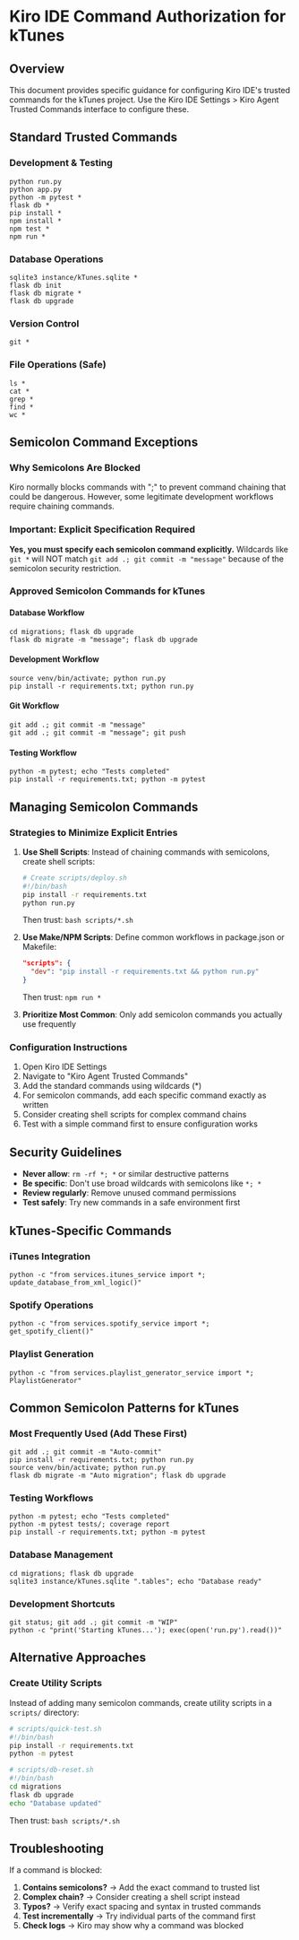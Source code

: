 # Kiro IDE Command Authorization for kTunes

## Overview
This document provides specific guidance for configuring Kiro IDE's trusted commands for the kTunes project. Use the Kiro IDE Settings > Kiro Agent Trusted Commands interface to configure these.

## Standard Trusted Commands

### Development & Testing
```
python run.py
python app.py
python -m pytest *
flask db *
pip install *
npm install *
npm test *
npm run *
```

### Database Operations
```
sqlite3 instance/kTunes.sqlite *
flask db init
flask db migrate *
flask db upgrade
```

### Version Control
```
git *
```

### File Operations (Safe)
```
ls *
cat *
grep *
find *
wc *
```

## Semicolon Command Exceptions

### Why Semicolons Are Blocked
Kiro normally blocks commands with ";" to prevent command chaining that could be dangerous. However, some legitimate development workflows require chaining commands.

### Important: Explicit Specification Required
**Yes, you must specify each semicolon command explicitly.** Wildcards like `git *` will NOT match `git add .; git commit -m "message"` because of the semicolon security restriction.

### Approved Semicolon Commands for kTunes

#### Database Workflow
```
cd migrations; flask db upgrade
flask db migrate -m "message"; flask db upgrade
```

#### Development Workflow  
```
source venv/bin/activate; python run.py
pip install -r requirements.txt; python run.py
```

#### Git Workflow
```
git add .; git commit -m "message"
git add .; git commit -m "message"; git push
```

#### Testing Workflow
```
python -m pytest; echo "Tests completed"
pip install -r requirements.txt; python -m pytest
```

## Managing Semicolon Commands

### Strategies to Minimize Explicit Entries

1. **Use Shell Scripts**: Instead of chaining commands with semicolons, create shell scripts:
   ```bash
   # Create scripts/deploy.sh
   #!/bin/bash
   pip install -r requirements.txt
   python run.py
   ```
   Then trust: `bash scripts/*.sh`

2. **Use Make/NPM Scripts**: Define common workflows in package.json or Makefile:
   ```json
   "scripts": {
     "dev": "pip install -r requirements.txt && python run.py"
   }
   ```
   Then trust: `npm run *`

3. **Prioritize Most Common**: Only add semicolon commands you actually use frequently

### Configuration Instructions

1. Open Kiro IDE Settings
2. Navigate to "Kiro Agent Trusted Commands"
3. Add the standard commands using wildcards (*)
4. For semicolon commands, add each specific command exactly as written
5. Consider creating shell scripts for complex command chains
6. Test with a simple command first to ensure configuration works

## Security Guidelines

- **Never allow**: `rm -rf *; *` or similar destructive patterns
- **Be specific**: Don't use broad wildcards with semicolons like `*; *`
- **Review regularly**: Remove unused command permissions
- **Test safely**: Try new commands in a safe environment first

## kTunes-Specific Commands

### iTunes Integration
```
python -c "from services.itunes_service import *; update_database_from_xml_logic()"
```

### Spotify Operations
```
python -c "from services.spotify_service import *; get_spotify_client()"
```

### Playlist Generation
```
python -c "from services.playlist_generator_service import *; PlaylistGenerator"
```

## Common Semicolon Patterns for kTunes

### Most Frequently Used (Add These First)
```
git add .; git commit -m "Auto-commit"
pip install -r requirements.txt; python run.py
source venv/bin/activate; python run.py
flask db migrate -m "Auto migration"; flask db upgrade
```

### Testing Workflows
```
python -m pytest; echo "Tests completed"
python -m pytest tests/; coverage report
pip install -r requirements.txt; python -m pytest
```

### Database Management
```
cd migrations; flask db upgrade
sqlite3 instance/kTunes.sqlite ".tables"; echo "Database ready"
```

### Development Shortcuts
```
git status; git add .; git commit -m "WIP"
python -c "print('Starting kTunes...'); exec(open('run.py').read())"
```

## Alternative Approaches

### Create Utility Scripts
Instead of adding many semicolon commands, create utility scripts in a `scripts/` directory:

```bash
# scripts/quick-test.sh
#!/bin/bash
pip install -r requirements.txt
python -m pytest

# scripts/db-reset.sh  
#!/bin/bash
cd migrations
flask db upgrade
echo "Database updated"
```

Then trust: `bash scripts/*.sh`

## Troubleshooting

If a command is blocked:
1. **Contains semicolons?** → Add the exact command to trusted list
2. **Complex chain?** → Consider creating a shell script instead
3. **Typos?** → Verify exact spacing and syntax in trusted commands
4. **Test incrementally** → Try individual parts of the command first
5. **Check logs** → Kiro may show why a command was blocked